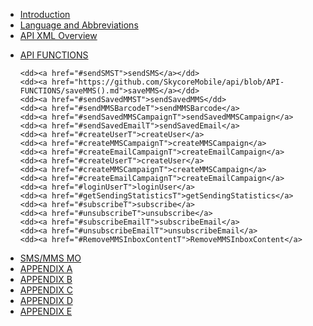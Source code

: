 <html>

<head>


</head>

<body>

<ul>

<li> <a href="#IntroductionT">Introduction</a> </li>

<li> <a href="#LnAT">Language and Abbreviations</a> </li>  

<li> <a href="#ApiXmlOvT">API XML Overview</a> </li>

<dl>

<li><dt><a href="#ApiFuncT">API FUNCTIONS</a></dt></li>	

	<dd><a href="#sendSMST">sendSMS</a></dd>
	<dd><a href="https://github.com/SkycoreMobile/api/blob/API-FUNCTIONS/saveMMS().md">saveMMS</a></dd>
	<dd><a href="#sendSavedMMST">sendSavedMMS</dd>
	<dd><a href="#sendMMSBarcodeT">sendMMSBarcode</a>
	<dd><a href="#sendSavedMMSCampaignT">sendSavedMMSCampaign</a>
	<dd><a href="#sendSavedEmailT">sendSavedEmail</a>
	<dd><a href="#createUserT">createUser</a>
	<dd><a href="#createMMSCampaignT">createMMSCampaign</a>
	<dd><a href="#createEmailCampaignT">createEmailCampaign</a>
	<dd><a href="#createUserT">createUser</a>
	<dd><a href="#createMMSCampaignT">createMMSCampaign</a>
	<dd><a href="#createEmailCampaignT">createEmailCampaign</a>
	<dd><a href="#loginUserT">loginUser</a>
	<dd><a href="#getSendingStatisticsT">getSendingStatistics</a>
	<dd><a href="#subscribeT">subscribe</a>
	<dd><a href="#unsubscribeT">unsubscribe</a>
	<dd><a href="#subscribeEmailT">subscribeEmail</a>
	<dd><a href="#unsubscribeEmailT">unsubscribeEmail</a>
	<dd><a href="#RemoveMMSInboxContentT">RemoveMMSInboxContent</a>

</dl>

<li> <a href="#SMS/MMS MO">SMS/MMS MO</a> </li>
<li> <a href="#AppAT">APPENDIX A</a> </li>
<li> <a href="#AppBT">APPENDIX B</a> </li>
<li> <a href="#AppCT">APPENDIX C</a> </li>
<li> <a href="#AppDT">APPENDIX D</a> </li>
<li> <a href="#AppET">APPENDIX E</a> </li>

</ul>


